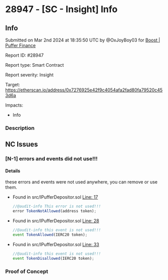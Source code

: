 # 28947 - \[SC - Insight] Info

## Info

Submitted on Mar 2nd 2024 at 18:35:50 UTC by @OxJoyBoy03 for [Boost | Puffer Finance](https://immunefi.com/bounty/pufferfinance-boost/)

Report ID: #28947

Report type: Smart Contract

Report severity: Insight

Target: https://etherscan.io/address/0x7276925e42f9c4054afa2fad80fa79520c453d6a

Impacts:

* Info

### Description

## NC Issues

### \[N-1] errors and events did not use!!!

#### Details

these errors and events were not used anywhere, you can remove or use them.

*   Found in src/IPufferDepositor.sol [Line: 17](../Puffer%20Finance/src/interface/IPufferDepositor.sol#L17)

    ```js
    //@audit-info This error is not used!!! 
    error TokenNotAllowed(address token);
    ```
*   Found in src/IPufferDepositor.sol [Line: 28](../Puffer%20Finance/src/interface/IPufferDepositor.sol#L28)

    ```js
    //@audit-info this event is not used!!!
    event TokenAllowed(IERC20 token);
    ```
*   Found in src/IPufferDepositor.sol [Line: 33](../Puffer%20Finance/src/interface/IPufferDepositor.sol#L33)

    ```js
    //@audit-info this event is not used!!!
    event TokenDisallowed(IERC20 token);

    ```

### Proof of Concept
